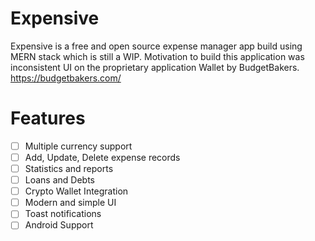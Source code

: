 # Expensive

Expensive is a free and open source expense manager app build using MERN stack which is still a WIP. Motivation to build this application was inconsistent UI on the proprietary application Wallet by BudgetBakers. https://budgetbakers.com/

# Features

- [ ] Multiple currency support
- [ ] Add, Update, Delete expense records
- [ ] Statistics and reports
- [ ] Loans and Debts
- [ ] Crypto Wallet Integration
- [ ] Modern and simple UI
- [ ] Toast notifications
- [ ] Android Support
